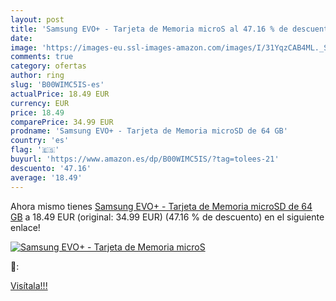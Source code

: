```yaml
---
layout: post
title: 'Samsung EVO+ - Tarjeta de Memoria microS al 47.16 % de descuento'
date: 
image: 'https://images-eu.ssl-images-amazon.com/images/I/31YqzCAB4ML._SL200_.jpg'
comments: true
category: ofertas
author: ring
slug: 'B00WIMC5IS-es'
actualPrice: 18.49 EUR
currency: EUR
price: 18.49
comparePrice: 34.99 EUR
prodname: 'Samsung EVO+ - Tarjeta de Memoria microSD de 64 GB'
country: 'es'
flag: '🇪🇸'
buyurl: 'https://www.amazon.es/dp/B00WIMC5IS/?tag=tolees-21'
descuento: '47.16'
average: '18.49'
---
```


Ahora mismo tienes [Samsung EVO+ - Tarjeta de Memoria microSD de 64 GB](https://www.amazon.es/dp/B00WIMC5IS/?tag=tolees-21) a 18.49 EUR (original: 34.99 EUR) (47.16 %  de descuento) en el siguiente enlace!

[![Samsung EVO+ - Tarjeta de Memoria microS](https://images-eu.ssl-images-amazon.com/images/I/31YqzCAB4ML._SL200_.jpg)](https://www.amazon.es/dp/B00WIMC5IS/?tag=tolees-21)

🔎:


[Visítala!!!](https://www.amazon.es/dp/B00WIMC5IS/?tag=tolees-21)
